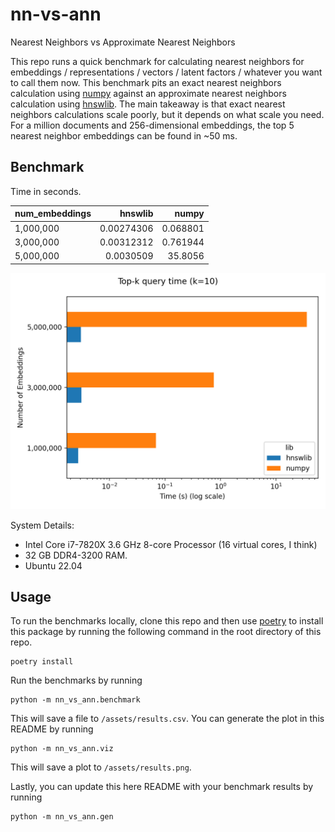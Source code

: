# nn-vs-ann

Nearest Neighbors vs Approximate Nearest Neighbors

This repo runs a quick benchmark for calculating nearest neighbors for embeddings / representations / vectors / latent factors / whatever you want to call them now. This benchmark pits an exact nearest neighbors calculation using [numpy](https://numpy.org/) against an approximate nearest neighbors calculation using [hnswlib](https://github.com/nmslib/hnswlib). The main takeaway is that exact nearest neighbors calculations scale poorly, but it depends on what scale you need. For a million documents and 256-dimensional embeddings, the top 5 nearest neighbor embeddings can be found in ~50 ms.

## Benchmark

Time in seconds.

| num_embeddings   |    hnswlib |     numpy |
|:-----------------|-----------:|----------:|
| 1,000,000        | 0.00274306 |  0.068801 |
| 3,000,000        | 0.00312312 |  0.761944 |
| 5,000,000        | 0.0030509  | 35.8056   |

![assets/results.png](assets/results.png)

System Details:

- Intel Core i7-7820X 3.6 GHz 8-core Processor (16 virtual cores, I think)
- 32 GB DDR4-3200 RAM.
- Ubuntu 22.04

## Usage 

To run the benchmarks locally, clone this repo and then use [poetry](https://python-poetry.org/docs/) to install this package by running the following command in the root directory of this repo.

```commandline
poetry install 
```

Run the benchmarks by running 

```commandline
python -m nn_vs_ann.benchmark
```

This will save a file to `/assets/results.csv`. You can generate the plot in this README by running 


```commandline
python -m nn_vs_ann.viz
```

This will save a plot to `/assets/results.png`. 

Lastly, you can update this here README with your benchmark results by running

```commandline
python -m nn_vs_ann.gen
```
